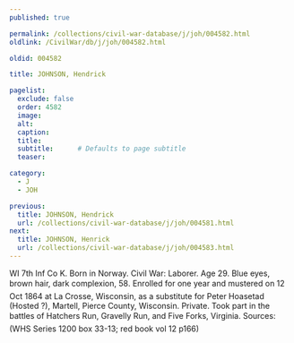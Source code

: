 ```yaml
---
published: true

permalink: /collections/civil-war-database/j/joh/004582.html
oldlink: /CivilWar/db/j/joh/004582.html

oldid: 004582

title: JOHNSON, Hendrick

pagelist:
  exclude: false
  order: 4582
  image: 
  alt:
  caption:
  title:
  subtitle:      # Defaults to page subtitle
  teaser:

category: 
  - J 
  - JOH

previous:
  title: JOHNSON, Hendrick
  url: /collections/civil-war-database/j/joh/004581.html  
next:
  title: JOHNSON, Henrick
  url: /collections/civil-war-database/j/joh/004583.html   
---
```

WI 7th Inf Co K. Born in Norway. Civil War: Laborer. Age 29. Blue eyes, brown hair, dark complexion, 5&#146;8&#148;. Enrolled for one year and mustered on 12 Oct 1864 at La Crosse, Wisconsin, as a substitute for Peter Hoasetad (Hosted ?), Martell, Pierce County, Wisconsin. Private. Took part in the battles of Hatcher&#146;s Run, Gravelly Run, and Five Forks, Virginia. Sources: (WHS Series 1200 box 33-13; red book vol 12 p166)